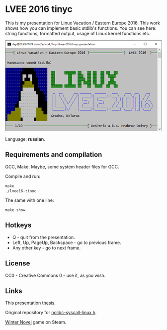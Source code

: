 LVEE 2016 tinyc
===========

This is my presentation for Linux Vacation / Eastern Europe 2016. This work shows how you can implement basic stdlib's functions. You can see here: string functions, formatted output, usage of Linux kernel functions etc.

![LVEE 2016 tinyc screenshot](https://github.com/DeXP/lvee-2016-tinyc-presentation/raw/master/screenshot.png "Screenshot")

Language: **russian**.


Requirements and compilation
-----------

GCC, Make. Maybe, some system header files for GCC.

Compile and run:

```
make
./lvee16-tinyc
```

The same with one line:

```
make show
```


Hotkeys
-----------

* Q - quit from the presentation.
* Left, Up, PageUp, Backspace - go to previous frame.
* Any other key - go to next frame.


License
-----------

CC0 - Creative Commons 0 - use it, as you wish.


Links
-----------

This presentation [thesis](https://lvee.org/ru/abstracts/191).

Original repository for [nolibc-syscall-linux.h](https://github.com/fishilico/shared/tree/master/linux/nolibc).

[Winter Novel](http://store.steampowered.com/app/485350) game on Steam.
